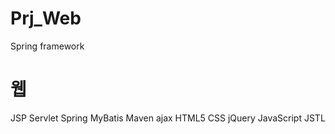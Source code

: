 # Prj_Web
Spring framework 


# 웹 
JSP Servlet Spring MyBatis Maven ajax HTML5 CSS jQuery JavaScript JSTL 

